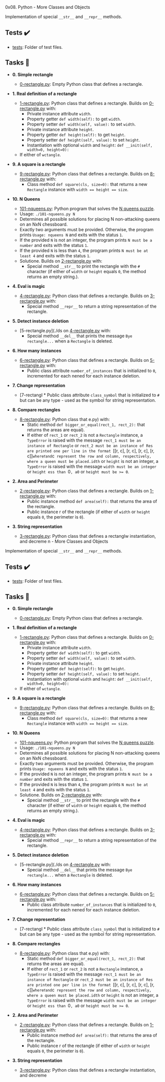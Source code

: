 0x08. Python - More Classes and Objects

Implementation of special `__str__` and `__repr__` methods.

## Tests :heavy_check_mark:

* [tests](./tests): Folder of test files.

## Tasks :page_with_curl:

* **0. Simple rectangle**
  * [0-rectangle.py](./0-rectangle.py): Empty Python class that defines a rectangle.

* **1. Real definition of a rectangle**
  * [1-rectangle.py](./1-rectangle.py): Python class that defines a rectangle. Builds on
  [0-rectangle.py](./0-rectangle.py) with:
    * Private instance attribute `width`.
    * Property getter `def width(self):` to get `width`.
    * Property setter `def width(self, value):` to set `width`.
    * Private instance attribute `height`.
    * Property getter `def height(self):` to get `height`.
    * Property setter `def height(self, value):` to set `height`.
    * Instantiation with optional `width` and `height`: `def __init(self,
    width=0, height=0):`
  * If either of `wctangle`.

* **9. A square is a rectangle**
  * [9-rectangle.py](./9-rectangle.py): Python class that defines a rectangle. Builds on
  [8-rectangle.py](./8-rectangle.py) with:
    * Class method `def square(cls, size=0):` that returns a new `Rectangle`
    instance with `width == height == size`.

* **10. N Queens**
  * [101-nqueens.py](./101-nqueens.py): Python program that solves the [N queens puzzle](https://en.wikipedia.org/wiki/Eight_queens_puzzle).
  * Usage: `./101-nqueens.py N`
  * Determines all possible solutions for placing N non-attacking queens on an
  NxN chessboard.
  * Exactly two arguments must be provided. Otherwise, the program prints
  `Usage: nqueens N` and exits with the status `1`.
  * If the provided `N` is not an integer, the program prints `N must be a
  number` and exits with the status `1`.
  * If the provided `N` is less than `4`, the program prints `N must be at least
  4` and exits with the status `1`.
  * Solutione. Builds on
  [2-rectangle.py](./2-rectangle.py) with:
    * Special method `__str__` to print the rectangle with the `#` character
    (if either of `width` or `height` equals `0`, the method returns an empty
    string.).

* **4. Eval is magic**
  * [4-rectangle.py](./4-rectangle.py): Python class that defines a rectangle. Builds on
  [3-rectangle.py](./3-rectangle.py) with:
    * Special method `__repr__` to return a string representation of the
    rectangle.

* **5. Detect instance deletion**
  * [5-rectangle.py](./ds on
  [4-rectangle.py](./4-rectangle.py) with:
    * Special method `__del__` that prints the message `Bye rectangle...`
    when a `Rectangle` is deleted.

* **6. How many instances**
  * [6-rectangle.py](./6-rectangle.py): Python class that defines a rectangle. Builds on
  [5-rectangle.py](./5-rectangle.py) with:
    * Public class attribute `number_of_instances` that is initialized to `0`,
    incremented for each nened for each instance deletion.

* **7. Change representation**
  * [7-rectangl * Public class attribute `class_symbol` that is initialized to `#` but can
    be any type - used as the symbol for string representation.

* **8. Compare rectangles**
  * [8-rectangle.py](./8-rectangle.py): Python class that e.py) with:
    * Static method `def bigger_or_equal(rect_1, rect_2):` that returns the
areas are equal).
    * If either of `rect_1` or `rect_2` is not a `Rectangle` instance, a
    `TypeError` is raised with the message `rect_1 must be an instance of
    Rectangle` or `rect_2 must be an instance of Res are printed one per line in the format `[[r, c], [r, c], [r, c],
  [r, c]]` where `r` and `c` represent the row and column, respectively, where a
  queen must be placed.idth` or `height` is not an integer, a `TypeError` is
  raised with the message `width must be an integer` or `height ess than `0`, a0` or `height must be >= 0`.

* **2. Area and Perimeter**
  * [2-rectangle.py](./2-rectangle.py): Python class that defines a rectangle. Builds on
  [1-rectangle.py](./1-rectangle.py) with:
    * Public instance method `def area(self):` that returns the area of
    the rectangle.
    * Public instance r of the rectangle (if either of `width` or `height` equals `0`, the
    perimeter is `0`).

* **3. String representation**
  * [3-rectangle.py](./3-rectangle.py): Python class that defines a rectanglw instantiation, and decreme
n - More Classes and Objects

Implementation of special `__str__` and `__repr__` methods.

## Tests :heavy_check_mark:

* [tests](./tests): Folder of test files.

## Tasks :page_with_curl:

* **0. Simple rectangle**
  * [0-rectangle.py](./0-rectangle.py): Empty Python class that defines a rectangle.

* **1. Real definition of a rectangle**
  * [1-rectangle.py](./1-rectangle.py): Python class that defines a rectangle. Builds on
  [0-rectangle.py](./0-rectangle.py) with:
    * Private instance attribute `width`.
    * Property getter `def width(self):` to get `width`.
    * Property setter `def width(self, value):` to set `width`.
    * Private instance attribute `height`.
    * Property getter `def height(self):` to get `height`.
    * Property setter `def height(self, value):` to set `height`.
    * Instantiation with optional `width` and `height`: `def __init(self,
    width=0, height=0):`
  * If either of `wctangle`.

* **9. A square is a rectangle**
  * [9-rectangle.py](./9-rectangle.py): Python class that defines a rectangle. Builds on
  [8-rectangle.py](./8-rectangle.py) with:
    * Class method `def square(cls, size=0):` that returns a new `Rectangle`
    instance with `width == height == size`.

* **10. N Queens**
  * [101-nqueens.py](./101-nqueens.py): Python program that solves the [N queens puzzle](https://en.wikipedia.org/wiki/Eight_queens_puzzle).
  * Usage: `./101-nqueens.py N`
  * Determines all possible solutions for placing N non-attacking queens on an
  NxN chessboard.
  * Exactly two arguments must be provided. Otherwise, the program prints
  `Usage: nqueens N` and exits with the status `1`.
  * If the provided `N` is not an integer, the program prints `N must be a
  number` and exits with the status `1`.
  * If the provided `N` is less than `4`, the program prints `N must be at least
  4` and exits with the status `1`.
  * Solutione. Builds on
  [2-rectangle.py](./2-rectangle.py) with:
    * Special method `__str__` to print the rectangle with the `#` character
    (if either of `width` or `height` equals `0`, the method returns an empty
    string.).

* **4. Eval is magic**
  * [4-rectangle.py](./4-rectangle.py): Python class that defines a rectangle. Builds on
  [3-rectangle.py](./3-rectangle.py) with:
    * Special method `__repr__` to return a string representation of the
    rectangle.

* **5. Detect instance deletion**
  * [5-rectangle.py](./ds on
  [4-rectangle.py](./4-rectangle.py) with:
    * Special method `__del__` that prints the message `Bye rectangle...`
    when a `Rectangle` is deleted.

* **6. How many instances**
  * [6-rectangle.py](./6-rectangle.py): Python class that defines a rectangle. Builds on
  [5-rectangle.py](./5-rectangle.py) with:
    * Public class attribute `number_of_instances` that is initialized to `0`,
    incremented for each nened for each instance deletion.

* **7. Change representation**
  * [7-rectangl * Public class attribute `class_symbol` that is initialized to `#` but can
    be any type - used as the symbol for string representation.

* **8. Compare rectangles**
  * [8-rectangle.py](./8-rectangle.py): Python class that e.py) with:
    * Static method `def bigger_or_equal(rect_1, rect_2):` that returns the
areas are equal).
    * If either of `rect_1` or `rect_2` is not a `Rectangle` instance, a
    `TypeError` is raised with the message `rect_1 must be an instance of
    Rectangle` or `rect_2 must be an instance of Res are printed one per line in the format `[[r, c], [r, c], [r, c],
  [r, c]]` where `r` and `c` represent the row and column, respectively, where a
  queen must be placed.idth` or `height` is not an integer, a `TypeError` is
  raised with the message `width must be an integer` or `height ess than `0`, a0` or `height must be >= 0`.

* **2. Area and Perimeter**
  * [2-rectangle.py](./2-rectangle.py): Python class that defines a rectangle. Builds on
  [1-rectangle.py](./1-rectangle.py) with:
    * Public instance method `def area(self):` that returns the area of
    the rectangle.
    * Public instance r of the rectangle (if either of `width` or `height` equals `0`, the
    perimeter is `0`).

* **3. String representation**
  * [3-rectangle.py](./3-rectangle.py): Python class that defines a rectanglw instantiation, and decreme

